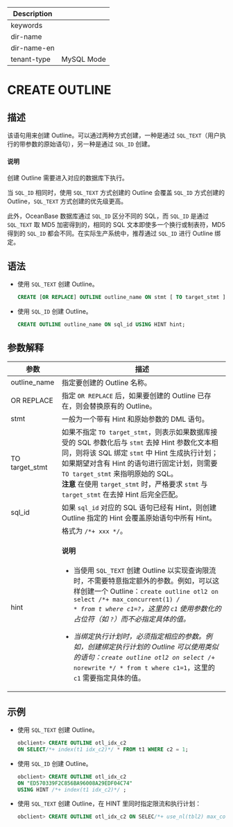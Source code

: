 | Description   |                 |
|---------------|-----------------|
| keywords      |                 |
| dir-name      |                 |
| dir-name-en   |                 |
| tenant-type   | MySQL Mode      |

# CREATE OUTLINE

## 描述

该语句用来创建 Outline。可以通过两种方式创建，一种是通过 `SQL_TEXT`（用户执行的带参数的原始语句），另一种是通过 `SQL_ID` 创建。

  <main id="notice" type='explain'>
    <h4>说明</h4>
    <p>创建 Outline 需要进入对应的数据库下执行。</p>
  </main>

当 `SQL_ID` 相同时，使用 `SQL_TEXT` 方式创建的 Outline 会覆盖 `SQL_ID` 方式创建的 Outline，`SQL_TEXT` 方式创建的优先级更高。

此外，OceanBase 数据库通过 `SQL_ID` 区分不同的 SQL，而 `SQL_ID` 是通过 `SQL_TEXT` 取 MD5 加密得到的，相同的 SQL 文本即使多一个换行或制表符，MD5 得到的 `SQL_ID` 都会不同。在实际生产系统中，推荐通过 `SQL_ID` 进行 Outline 绑定。

## 语法

* 使用 `SQL_TEXT` 创建 Outline。

  ```sql
  CREATE [OR REPLACE] OUTLINE outline_name ON stmt [ TO target_stmt ]
  ```

* 使用 `SQL_ID` 创建 Outline。

  ```sql
  CREATE OUTLINE outline_name ON sql_id USING HINT hint;
  ```

## 参数解释

|     **参数**     |                                                                                                                                **描述**                                                                                                                                |
|----------------|----------------------------------------------------------------------------------------------------------------------------------------------------------------------------------------------------------------------------------------------------------------------|
| outline_name   | 指定要创建的 Outline 名称。                                                                                                                                                                                                                                                   |
| OR REPLACE     | 指定 `OR REPLACE` 后，如果要创建的 Outline 已存在，则会替换原有的 Outline。                                                                                                                                                                                                                |
| stmt           | 一般为一个带有 Hint 和原始参数的 DML 语句。                                                                                                                                                                                                                                          |
| TO target_stmt | 如果不指定 `TO target_stmt`，则表示如果数据库接受的 SQL 参数化后与 `stmt` 去掉 Hint 参数化文本相同，则将该 SQL 绑定 `stmt` 中 Hint 生成执行计划；如果期望对含有 Hint 的语句进行固定计划，则需要 `TO target_stmt` 来指明原始的 SQL。 <br>**注意**  在使用 `target_stmt` 时，严格要求 `stmt` 与  `target_stmt` 在去掉 Hint 后完全匹配。</br> |
| sql_id         | 如果 `sql_id` 对应的 SQL 语句已经有 Hint，则创建 Outline 指定的 Hint 会覆盖原始语句中所有 Hint。                                                                                                                                                                                                 |
| hint           | 格式为 `/*+ xxx */`。 <main id="notice" ><h4>说明</h4><p><ul><li>当使用 <code>SQL_TEXT</code> 创建 Outline 以实现查询限流时，不需要特意指定额外的参数。例如，可以这样创建一个 Outline：<code>create outline otl2 on select /*+ max_concurrent(1) */ * from t where c1=?</code>，这里的 <code>c1</code> 使用参数化的占位符（如 <code>?</code>）而不必指定具体的值。</li></ul><ul><li>当绑定执行计划时，必须指定相应的参数。例如，创建绑定执行计划的 Outline 可以使用类似的语句：<code>create outline otl2 on select /*+ norewrite */ * from t where c1=1</code>，这里的 <code>c1</code> 需要指定具体的值。 </li></ul></p></main>   |


## 示例

* 使用 `SQL_TEXT` 创建 Outline。

  ```sql
  obclient> CREATE OUTLINE otl_idx_c2
  ON SELECT/*+ index(t1 idx_c2)*/ * FROM t1 WHERE c2 = 1;
  ```

* 使用 `SQL_ID` 创建 Outline。

  ```sql
  obclient> CREATE OUTLINE otl_idx_c2
  ON "ED570339F2C856BA96008A29EDF04C74"
  USING HINT /*+ index(t1 idx_c2)*/ ;
  ```

* 使用 `SQL_TEXT` 创建 Outline，在 HINT 里同时指定限流和执行计划：

  ```sql
  obclient> CREATE OUTLINE otl_idx_c2 ON SELEC/*+ use_nl(tbl2) max_concurrent(1)*/ * FROM t WHERE c1=?;

